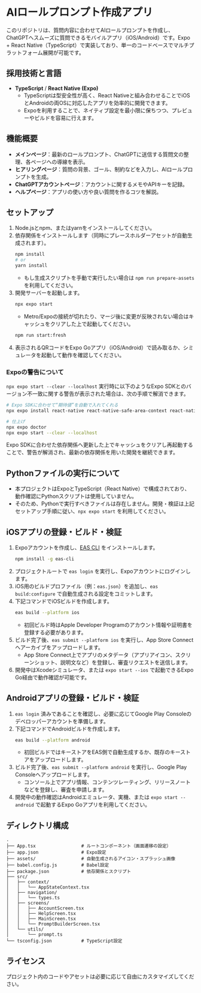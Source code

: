 # AIロールプロンプト作成アプリ

このリポジトリは、質問内容に合わせてAIロールプロンプトを作成し、ChatGPTへスムーズに質問できるモバイルアプリ（iOS/Android）です。Expo + React Native（TypeScript）で実装しており、単一のコードベースでマルチプラットフォーム展開が可能です。

## 採用技術と言語
- **TypeScript** / **React Native (Expo)**
  - TypeScriptは型安全性が高く、React Nativeと組み合わせることでiOSとAndroidの両OSに対応したアプリを効率的に開発できます。
  - Expoを利用することで、ネイティブ設定を最小限に保ちつつ、プレビューやビルドを容易に行えます。

## 機能概要
- **メインページ**：最新のロールプロンプト、ChatGPTに送信する質問文の整理、各ページへの導線を表示。
- **ヒアリングページ**：質問の背景、ゴール、制約などを入力し、AIロールプロンプトを生成。
- **ChatGPTアカウントページ**：アカウントに関するメモやAPIキーを記録。
- **ヘルプページ**：アプリの使い方や良い質問を作るコツを解説。

## セットアップ
1. Node.jsとnpm、またはyarnをインストールしてください。
2. 依存関係をインストールします（同時にプレースホルダーアセットが自動生成されます）。
   ```bash
   npm install
   # or
   yarn install
   ```
   - もし生成スクリプトを手動で実行したい場合は `npm run prepare-assets` を利用してください。
3. 開発サーバーを起動します。
   ```bash
   npx expo start
   ```
   - Metro/Expoの接続が切れたり、マージ後に変更が反映されない場合はキャッシュをクリアした上で起動してください。
   ```bash
   npm run start:fresh
   ```
4. 表示されるQRコードをExpo Goアプリ（iOS/Android）で読み取るか、シミュレータを起動して動作を確認してください。

### Expoの警告について

`npx expo start --clear --localhost` 実行時に以下のようなExpo SDKとのバージョン不一致に関する警告が表示された場合は、次の手順で解消できます。

```bash
# Expo SDKに合わせて“期待値”を自動で入れてくれる
npx expo install react-native react-native-safe-area-context react-native-screens

# 仕上げ
npx expo doctor
npx expo start --clear --localhost
```

Expo SDKに合わせた依存関係へ更新した上でキャッシュをクリアし再起動することで、警告が解消され、最新の依存関係を用いた開発を継続できます。

## Pythonファイルの実行について
- 本プロジェクトはExpoとTypeScript（React Native）で構成されており、動作確認にPythonスクリプトは使用していません。
- そのため、Pythonで実行すべきファイルは存在しません。開発・検証は上記セットアップ手順に従い、`npx expo start` を利用してください。

## iOSアプリの登録・ビルド・検証
1. Expoアカウントを作成し、[EAS CLI](https://docs.expo.dev/eas/) をインストールします。
   ```bash
   npm install -g eas-cli
   ```
2. プロジェクトルートで `eas login` を実行し、Expoアカウントにログインします。
3. iOS用のビルドプロファイル（例：`eas.json`）を追加し、`eas build:configure` で自動生成される設定をコミットします。
4. 下記コマンドでiOSビルドを作成します。
   ```bash
   eas build --platform ios
   ```
   - 初回ビルド時はApple Developer Programのアカウント情報や証明書を登録する必要があります。
5. ビルド完了後、`eas submit --platform ios` を実行し、App Store Connectへアーカイブをアップロードします。
   - App Store Connect上でアプリのメタデータ（アプリアイコン、スクリーンショット、説明文など）を登録し、審査リクエストを送信します。
6. 開発中はXcodeシミュレータ、または `expo start --ios` で起動できるExpo Go経由で動作確認が可能です。

## Androidアプリの登録・ビルド・検証
1. `eas login` 済みであることを確認し、必要に応じてGoogle Play Consoleのデベロッパーアカウントを準備します。
2. 下記コマンドでAndroidビルドを作成します。
   ```bash
   eas build --platform android
   ```
   - 初回ビルドではキーストアをEAS側で自動生成するか、既存のキーストアをアップロードします。
3. ビルド完了後、`eas submit --platform android` を実行し、Google Play Consoleへアップロードします。
   - コンソール上でアプリ情報、コンテンツレーティング、リリースノートなどを登録し、審査を申請します。
4. 開発中の動作確認はAndroidエミュレータ、実機、または `expo start --android` で起動するExpo Goアプリを利用してください。

## ディレクトリ構成
```
.
├── App.tsx                 # ルートコンポーネント（画面遷移の設定）
├── app.json                # Expo設定
├── assets/                 # 自動生成されるアイコン・スプラッシュ画像
├── babel.config.js         # Babel設定
├── package.json            # 依存関係とスクリプト
├── src/
│   ├── context/
│   │   └── AppStateContext.tsx
│   ├── navigation/
│   │   └── types.ts
│   ├── screens/
│   │   ├── AccountScreen.tsx
│   │   ├── HelpScreen.tsx
│   │   ├── MainScreen.tsx
│   │   └── PromptBuilderScreen.tsx
│   └── utils/
│       └── prompt.ts
└── tsconfig.json           # TypeScript設定
```

## ライセンス
プロジェクト内のコードやアセットは必要に応じて自由にカスタマイズしてください。
